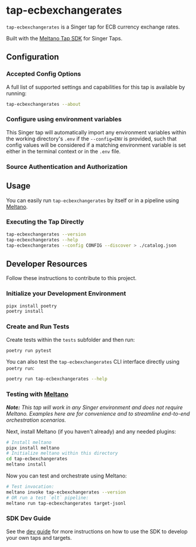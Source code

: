 # tap-ecbexchangerates

`tap-ecbexchangerates` is a Singer tap for ECB currency exchange rates.

Built with the [Meltano Tap SDK](https://sdk.meltano.com) for Singer Taps.

<!--

Developer TODO: Update the below as needed to correctly describe the install procedure. For instance, if you do not have a PyPi repo, or if you want users to directly install from your git repo, you can modify this step as appropriate.

## Installation

Install from PyPi:

```bash
pipx install tap-ecbexchangerates
```

Install from GitHub:

```bash
pipx install git+https://github.com/ORG_NAME/tap-ecbexchangerates.git@main
```

-->

## Configuration

### Accepted Config Options

<!--
Developer TODO: Provide a list of config options accepted by the tap.

This section can be created by copy-pasting the CLI output from:

```
tap-ecbexchangerates --about --format=markdown
```
-->

A full list of supported settings and capabilities for this
tap is available by running:

```bash
tap-ecbexchangerates --about
```

### Configure using environment variables

This Singer tap will automatically import any environment variables within the working directory's
`.env` if the `--config=ENV` is provided, such that config values will be considered if a matching
environment variable is set either in the terminal context or in the `.env` file.

### Source Authentication and Authorization

<!--
Developer TODO: If your tap requires special access on the source system, or any special authentication requirements, provide those here.
-->

## Usage

You can easily run `tap-ecbexchangerates` by itself or in a pipeline using [Meltano](https://meltano.com/).

### Executing the Tap Directly

```bash
tap-ecbexchangerates --version
tap-ecbexchangerates --help
tap-ecbexchangerates --config CONFIG --discover > ./catalog.json
```

## Developer Resources

Follow these instructions to contribute to this project.

### Initialize your Development Environment

```bash
pipx install poetry
poetry install
```

### Create and Run Tests

Create tests within the `tests` subfolder and
then run:

```bash
poetry run pytest
```

You can also test the `tap-ecbexchangerates` CLI interface directly using `poetry run`:

```bash
poetry run tap-ecbexchangerates --help
```

### Testing with [Meltano](https://www.meltano.com)

_**Note:** This tap will work in any Singer environment and does not require Meltano.
Examples here are for convenience and to streamline end-to-end orchestration scenarios._

<!--
Developer TODO:
Your project comes with a custom `meltano.yml` project file already created. Open the `meltano.yml` and follow any "TODO" items listed in
the file.
-->

Next, install Meltano (if you haven't already) and any needed plugins:

```bash
# Install meltano
pipx install meltano
# Initialize meltano within this directory
cd tap-ecbexchangerates
meltano install
```

Now you can test and orchestrate using Meltano:

```bash
# Test invocation:
meltano invoke tap-ecbexchangerates --version
# OR run a test `elt` pipeline:
meltano run tap-ecbexchangerates target-jsonl
```

### SDK Dev Guide

See the [dev guide](https://sdk.meltano.com/en/latest/dev_guide.html) for more instructions on how to use the SDK to
develop your own taps and targets.
